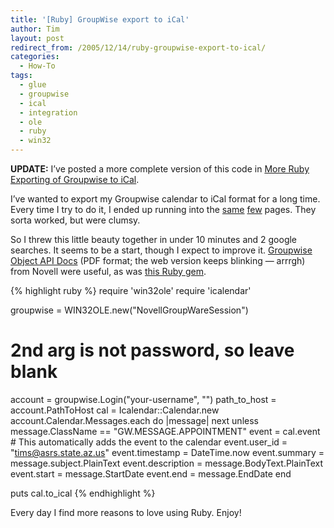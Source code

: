 ```yaml
---
title: '[Ruby] GroupWise export to iCal'
author: Tim
layout: post
redirect_from: /2005/12/14/ruby-groupwise-export-to-ical/
categories:
  - How-To
tags:
  - glue
  - groupwise
  - ical
  - integration
  - ole
  - ruby
  - win32
---
```

**UPDATE:** I&#8217;ve posted a more complete version of this code in [More Ruby Exporting of Groupwise to iCal][1].

I&#8217;ve wanted to export my Groupwise calendar to iCal format for a long time. Every time I try to do it, I ended up running into the [same][2] [few][3] pages. They sorta worked, but were clumsy.

So I threw this little beauty together in under 10 minutes and 2 google searches. It seems to be a start, though I expect to improve it. [Groupwise Object API Docs][4] (PDF format; the web version keeps blinking &#8212; arrrgh) from Novell were useful, as was [this Ruby gem][5].

{% highlight ruby %}
require 'win32ole'
require 'icalendar'

groupwise = WIN32OLE.new("NovellGroupWareSession")
# 2nd arg is not password, so leave blank
account = groupwise.Login("your-username", "")
path_to_host = account.PathToHost
cal = Icalendar::Calendar.new
account.Calendar.Messages.each do |message|
  next unless message.ClassName == "GW.MESSAGE.APPOINTMENT"
  event = cal.event  # This automatically adds the event to the calendar
  event.user_id = "tims@asrs.state.az.us"
  event.timestamp = DateTime.now
  event.summary = message.subject.PlainText
  event.description = message.BodyText.PlainText
  event.start = message.StartDate
  event.end = message.EndDate
end

puts cal.to_ical
{% endhighlight %}


Every day I find more reasons to love using Ruby.  Enjoy!

 [1]: http://timshadel.com/2007/01/19/more-ruby-exporting-of-groupwise-to-ical/
 [2]: http://helpdesk.doit.wisc.edu/page.php?cat=1003&id=2914 "WiscCal - Importing GroupWise Data into My Calendar"
 [3]: http://www1.umn.edu/umcal/support/GuideBook/Conversion-GW.html "GroupWise to UMCal Conversion"
 [4]: http://developer.novell.com/ndk/doc/gwobjapi/pdfdoc/gwobjenu/gwobjenu.pdf
 [5]: http://icalendar.rubyforge.org/ "iCalendar"
